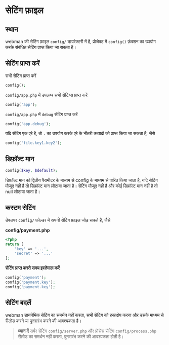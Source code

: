 # सेटिंग फ़ाइल

## स्थान
webman की सेटिंग फ़ाइल `config/` डायरेक्टरी में है, प्रोजेक्ट में `config()` फ़ंक्शन का उपयोग करके संबंधित सेटिंग प्राप्त किया जा सकता है।

## सेटिंग प्राप्त करें

सभी सेटिंग प्राप्त करें
```php
config();
```

`config/app.php` में उपलब्ध सभी सेटिंग्स प्राप्त करें
```php
config('app');
```

`config/app.php` में `debug` सेटिंग प्राप्त करें
```php
config('app.debug');
```

यदि सेटिंग एक एरे है, तो `.` का उपयोग करके एरे के भीतरी उत्पादों को प्राप्त किया जा सकता है, जैसे
```php
config('file.key1.key2');
```

## डिफ़ॉल्ट मान
```php
config($key, $default);
```
डिफ़ॉल्ट मान को द्वितीय पैरामीटर के माध्यम से config के माध्यम से पारित किया जाता है, यदि सेटिंग मौजूद नहीं है तो डिफ़ॉल्ट मान लौटाया जाता है। सेटिंग मौजूद नहीं है और कोई डिफ़ॉल्ट मान नहीं है तो null लौटाया जाता है।

## कस्टम सेटिंग
डेवलपर `config/` फ़ोल्डर में अपनी सेटिंग फ़ाइल जोड़ सकते हैं, जैसे

**config/payment.php**

```php
<?php
return [
    'key' => '...',
    'secret' => '...'
];
```

**सेटिंग प्राप्त करते समय इस्तेमाल करें**
```php
config('payment');
config('payment.key');
config('payment.key');
```

## सेटिंग बदलें
webman डायनेमिक सेटिंग का समर्थन नहीं करता, सभी सेटिंग को हस्तक्षेप करना और उसके माध्यम से रीलोड करने या पुनरारंभ करने की आवश्यकता है।

> **ध्यान दें**
> सर्वर सेटिंग `config/server.php` और प्रोसेस सेटिंग `config/process.php` रीलोड का समर्थन नहीं करता, पुनरारंभ करने की आवश्यकता होती है।
